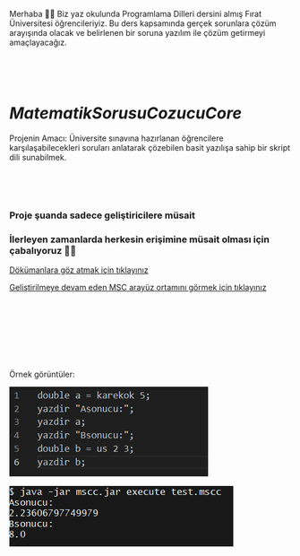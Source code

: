 Merhaba 👋🏻 Biz yaz okulunda Programlama Dilleri dersini almış Fırat Üniversitesi öğrencileriyiz. Bu ders kapsamında gerçek sorunlara çözüm arayışında olacak ve belirlenen bir soruna yazılım ile çözüm getirmeyi amaçlayacağız.

<p>&nbsp;</p>
<p>&nbsp;</p>


# ***MatematikSorusuCozucuCore***

Projenin Amacı: Üniversite sınavına hazırlanan öğrencilere karşılaşabilecekleri soruları anlatarak çözebilen basit yazılışa sahip bir skript dili sunabilmek.

<p>&nbsp;</p>
<p>&nbsp;</p>


### Proje şuanda sadece geliştiricilere müsait

### İlerleyen zamanlarda herkesin erişimine müsait olması için çabalıyoruz 🙏🏻

[Dökümanlara göz atmak için tıklayınız](https://github.com/halefakgul/MatematikSorusuCozucuCore/tree/main/src/docs)




[Geliştirilmeye devam eden MSC arayüz ortamını görmek için tıklayınız](https://github.com/halefakgul/MatematikSorusuCozucu)


<p>&nbsp;</p>
<p>&nbsp;</p>
<p>&nbsp;</p>
<p>&nbsp;</p>

Örnek görüntüler:

![Resim1](src/images/1.png)


![Resim1](src/images/2.png)
